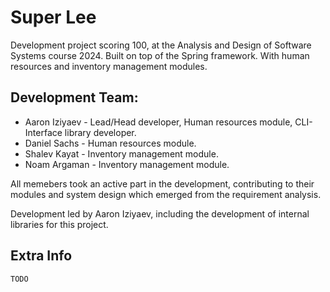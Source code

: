 # Super Lee

Development project scoring 100, at the Analysis and Design of Software Systems course 2024.
Built on top of the Spring framework.
With human resources and inventory management modules.  

## Development Team:
- Aaron Iziyaev - Lead/Head developer, Human resources module, CLI-Interface library developer.
- Daniel Sachs - Human resources module.
- Shalev Kayat - Inventory management module.
- Noam Argaman - Inventory management module.

All memebers took an active part in the development, contributing to their modules and system design which emerged from the requirement analysis.

Development led by Aaron Iziyaev, including the development of internal libraries for this project.

## Extra Info
`TODO`
